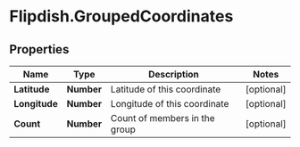 # Flipdish.GroupedCoordinates

## Properties

Name | Type | Description | Notes
------------ | ------------- | ------------- | -------------
**Latitude** | **Number** | Latitude of this coordinate | [optional] 
**Longitude** | **Number** | Longitude of this coordinate | [optional] 
**Count** | **Number** | Count of members in the group | [optional] 


